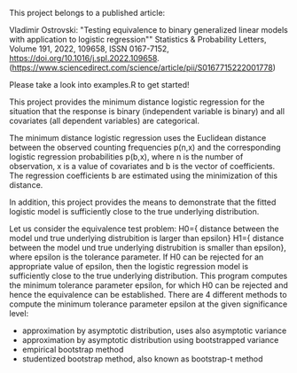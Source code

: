 This project belongs to a published article:

Vladimir Ostrovski:
"Testing equivalence to binary generalized linear models with application to logistic regression""
Statistics & Probability Letters,
Volume 191,
2022,
109658,
ISSN 0167-7152,
https://doi.org/10.1016/j.spl.2022.109658.
(https://www.sciencedirect.com/science/article/pii/S0167715222001778)



 Please take a look into examples.R to get started!   

 This project provides the minimum distance logistic regression for the situation
 that the response is binary (independent variable is binary)
 and all covariates (all dependent variables) are categorical.

 The minimum distance logistic regression uses the Euclidean distance between
 the observed counting frequencies p(n,x) and the corresponding logistic regression probabilities p(b,x),
 where n is the number of observation, x is a value of covariates and
 b is the vector of coefficients.
 The regression coefficients b are estimated using the minimization of this distance.

 In addition, this project provides the means to demonstrate that 
 the fitted logistic model is sufficiently close to the true underlying distribution.

 Let us consider the equivalence test problem:
 H0={ distance between the model und true underlying distrubition is larger than epsilon}
 H1={ distance between the model und true underlying distrubition is smaller than epsilon},
 where epsilon is the tolerance parameter.
 If H0 can be rejected for an appropriate value of epsilon, then the logistic regression model
 is sufficiently close to the true underlying distribution. 
 This program computes the minimum tolerance parameter epsilon, for which H0 can be rejected
 and hence the equivalence can be established.
 There are 4 different methods to compute the minimum tolerance parameter epsilon at the given 
 significance level:
 - approximation by asymptotic distribution, uses also asymptotic variance
 - approximation by asymptotic distribution using bootstrapped variance
 - empirical bootstrap method
 - studentized bootstrap method, also known as bootstrap-t method
 

 
 